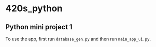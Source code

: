 # 420s_python
## Python mini project 1

To use the app, first run ```database_gen.py``` and then run ```main_app_ui.py```.